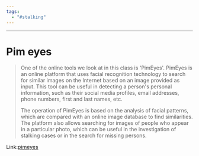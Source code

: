 ```yaml
---
tags:
  - "#stalking"
---
```

---
# Pim eyes
>One of the online tools we look at in this class is 'PimEyes'. PimEyes is an online platform that uses facial recognition technology to search for similar images on the Internet based on an image provided as input. This tool can be useful in detecting a person's personal information, such as their social media profiles, email addresses, phone numbers, first and last names, etc.
>
>The operation of PimEyes is based on the analysis of facial patterns, which are compared with an online image database to find similarities. The platform also allows searching for images of people who appear in a particular photo, which can be useful in the investigation of stalking cases or in the search for missing persons.

Link:[pimeyes](https://pimeyes.com/en/user/dashboard)